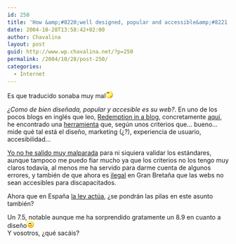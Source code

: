 ```yaml
---
id: 250
title: 'How &amp;#8220;well designed, popular and accessible&amp;#8221; is your website?'
date: 2004-10-28T13:58:42+02:00
author: Chavalina
layout: post
guid: http://www.wp.chavalina.net/?p=250
permalink: /2004/10/28/post-250/
categories:
  - Internet
---
```

Es que traducido sonaba muy mal![emo](/imagenes/emoticonos/pensativo.gif) 

_&iquest;Como de bien dise&ntilde;ada, popular y accesible es su web?_. En uno de los pocos blogs en inglés que leo, <a href="http://blog.codefront.net/" target="_blank">Redemption in a blog</a>, concretamente <a href="http://blog.codefront.net/archives/2004/10/27/how-well-designed-popular-and-accessible-is-your-website/" target="_blank">aquí</a>, he encontrado una <a href="http://sitescore.silktide.com/index.php" target="_blank">herramienta</a> que, seg&uacute;n unos criterios que… bueno… mide qué tal está el dise&ntilde;o, marketing (&iquest;?), experiencia de usuario, accesibilidad…

<a href="http://sitescore.silktide.com/index.php?node=612&#038;pagetree=&#038;mode=&#038;form_refresh=0&#038;form1=1&#038;f1_url=www.chavalina.net&#038;f1_ok=Test&#038;pagetree=" target="_blank">Yo no he salido muy malparada</a> para ni siquiera validar los estándares, aunque tampoco me puedo fiar mucho ya que los criterios no los tengo muy claros todavía, al menos me ha servido para darme cuenta de algunos errores, y también de que ahora es <a href="http://www.silktide.com/index.php?pagename=belegal" target="_blank">ilegal</a> en Gran Breta&ntilde;a que las webs no sean accesibles para discapacitados.

Ahora que en Espa&ntilde;a <a href="http://www.internautas.org/article.php?sid=1846" target="_blank">la ley act&uacute;a</a>, &iquest;se pondrán las pilas en este asunto también?

Un 7.5, notable aunque me ha sorprendido gratamente un 8.9 en cuanto a dise&ntilde;o![emo](/imagenes/emoticonos/sonrisa.gif)  
Y vosotros, &iquest;qué sacáis?